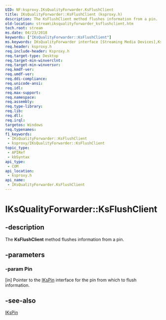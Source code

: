 ```yaml
---
UID: NF:ksproxy.IKsQualityForwarder.KsFlushClient
title: IKsQualityForwarder::KsFlushClient (ksproxy.h)
description: The KsFlushClient method flushes information from a pin.
old-location: stream\iksqualityforwarder_ksflushclient.htm
tech.root: stream
ms.date: 04/23/2018
keywords: ["IKsQualityForwarder::KsFlushClient"]
ms.keywords: IKsQualityForwarder interface [Streaming Media Devices],KsFlushClient method, IKsQualityForwarder.KsFlushClient, IKsQualityForwarder::KsFlushClient, KsFlushClient, KsFlushClient method [Streaming Media Devices], KsFlushClient method [Streaming Media Devices],IKsQualityForwarder interface, ksproxy/IKsQualityForwarder::KsFlushClient, ksproxy_af5e225b-27b2-4b5a-a06a-1308bf5dfecd.xml, stream.iksqualityforwarder_ksflushclient
req.header: ksproxy.h
req.include-header: Ksproxy.h
req.target-type: Desktop
req.target-min-winverclnt: 
req.target-min-winversvr: 
req.kmdf-ver: 
req.umdf-ver: 
req.ddi-compliance: 
req.unicode-ansi: 
req.idl: 
req.max-support: 
req.namespace: 
req.assembly: 
req.type-library: 
req.lib: 
req.dll: 
req.irql: 
targetos: Windows
req.typenames: 
f1_keywords:
 - IKsQualityForwarder::KsFlushClient
 - ksproxy/IKsQualityForwarder::KsFlushClient
topic_type:
 - APIRef
 - kbSyntax
api_type:
 - COM
api_location:
 - ksproxy.h
api_name:
 - IKsQualityForwarder.KsFlushClient
---
```


# IKsQualityForwarder::KsFlushClient


## -description

The <b>KsFlushClient</b> method flushes information from a pin.

## -parameters

### -param Pin 

[in]
Pointer to the <a href="/windows-hardware/drivers/ddi/ksproxy/nn-ksproxy-ikspin">IKsPin</a> interface for the pin from which to flush information.

## -see-also

<a href="/windows-hardware/drivers/ddi/ksproxy/nn-ksproxy-ikspin">IKsPin</a>
